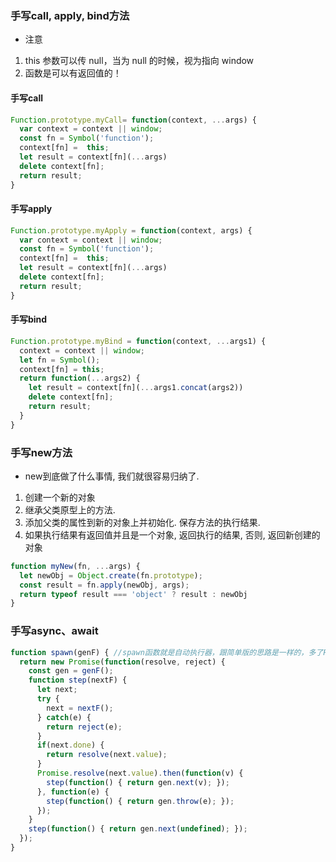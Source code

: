 ### 手写call, apply, bind方法
- 注意
1. this 参数可以传 null，当为 null 的时候，视为指向 window
2. 函数是可以有返回值的！

#### 手写call
``` js
Function.prototype.myCall= function(context, ...args) {
  var context = context || window;
  const fn = Symbol('function');
  context[fn] =  this;
  let result = context[fn](...args)
  delete context[fn];
  return result;
}
```
#### 手写apply
```js
Function.prototype.myApply = function(context, args) {
  var context = context || window;
  const fn = Symbol('function');
  context[fn] =  this;
  let result = context[fn](...args)
  delete context[fn];
  return result;
}
```
#### 手写bind
```js
Function.prototype.myBind = function(context, ...args1) {
  context = context || window;
  let fn = Symbol();
  context[fn] = this;
  return function(...args2) {
    let result = context[fn](...args1.concat(args2))
    delete context[fn];
    return result;
  }
}
```

### 手写new方法
- new到底做了什么事情, 我们就很容易归纳了.
1. 创建一个新的对象
2. 继承父类原型上的方法.
3. 添加父类的属性到新的对象上并初始化. 保存方法的执行结果.
4. 如果执行结果有返回值并且是一个对象, 返回执行的结果, 否则, 返回新创建的对象
```js
function myNew(fn, ...args) {
  let newObj = Object.create(fn.prototype);
  const result = fn.apply(newObj, args);
  return typeof result === 'object' ? result : newObj
}
```

### 手写async、await
```js
function spawn(genF) { //spawn函数就是自动执行器，跟简单版的思路是一样的，多了Promise和容错处理
  return new Promise(function(resolve, reject) {
    const gen = genF();
    function step(nextF) {
      let next;
      try {
        next = nextF();
      } catch(e) {
        return reject(e);
      }
      if(next.done) {
        return resolve(next.value);
      }
      Promise.resolve(next.value).then(function(v) {
        step(function() { return gen.next(v); });
      }, function(e) {
        step(function() { return gen.throw(e); });
      });
    }
    step(function() { return gen.next(undefined); });
  });
}
```
